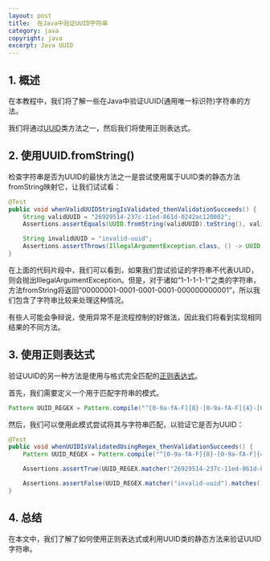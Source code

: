 ```yaml
---
layout: post
title:  在Java中验证UUID字符串
category: java
copyright: java
excerpt: Java UUID
---
```


## 1. 概述

在本教程中，我们将了解一些在Java中验证UUID(通用唯一标识符)字符串的方法。

我们将通过[UUID](https://www.baeldung.com/java-uuid)类方法之一，然后我们将使用正则表达式。

## 2. 使用UUID.fromString()

检查字符串是否为UUID的最快方法之一是尝试使用属于UUID类的静态方法fromString映射它，让我们试试看：

```java
@Test
public void whenValidUUIDStringIsValidated_thenValidationSucceeds() {
    String validUUID = "26929514-237c-11ed-861d-0242ac120002";
    Assertions.assertEquals(UUID.fromString(validUUID).toString(), validUUID);

    String invalidUUID = "invalid-uuid";
    Assertions.assertThrows(IllegalArgumentException.class, () -> UUID.fromString(invalidUUID));
}
```

在上面的代码片段中，我们可以看到，如果我们尝试验证的字符串不代表UUID，则会抛出IllegalArgumentException。但是，对于诸如“1-1-1-1-1”之类的字符串，方法fromString将返回“00000001-0001-0001-0001-000000000001”，所以我们包含了字符串比较来处理这种情况。

有些人可能会争辩说，使用异常不是流程控制的好做法，因此我们将看到实现相同结果的不同方法。

## 3. 使用正则表达式

验证UUID的另一种方法是使用与格式完全匹配的[正则表达式](https://www.baeldung.com/regular-expressions-java)。

首先，我们需要定义一个用于匹配字符串的模式。

```java
Pattern UUID_REGEX = Pattern.compile("^[0-9a-fA-F]{8}-[0-9a-fA-F]{4}-[0-9a-fA-F]{4}-[0-9a-fA-F]{4}-[0-9a-fA-F]{12}$");
```

然后，我们可以使用此模式尝试将其与字符串匹配，以验证它是否为UUID：

```java
@Test
public void whenUUIDIsValidatedUsingRegex_thenValidationSucceeds() {
    Pattern UUID_REGEX = Pattern.compile("^[0-9a-fA-F]{8}-[0-9a-fA-F]{4}-[0-9a-fA-F]{4}-[0-9a-fA-F]{4}-[0-9a-fA-F]{12}$");

    Assertions.assertTrue(UUID_REGEX.matcher("26929514-237c-11ed-861d-0242ac120002").matches());

    Assertions.assertFalse(UUID_REGEX.matcher("invalid-uuid").matches());
}
```

## 4. 总结

在本文中，我们了解了如何使用正则表达式或利用UUID类的静态方法来验证UUID字符串。